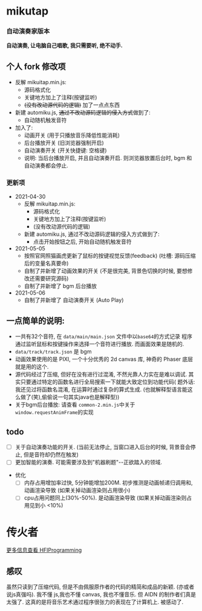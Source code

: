 # mikutap

###  **自动演奏家版本**
**自动演奏, 让电脑自己唱歌, 我只需要听, 绝不动手.**

## 个人 fork 修改项
- 反解 mikuitap.min.js:
  - 源码格式化
  - 关键地方加上了注释(按键监听)
  - ~~(没有改动源代码的逻辑)~~ 加了一点点东西
- 新建 automiku.js, ~~通过不改动源码逻辑的侵入方式~~做到了:
  - 自动随机触发音符
- 加入了:
  - 动画开关 (用于只播放音乐降低性能消耗)
  - 后台播放开关 (旧浏览器强制开启)
  - 自动演奏开关 (开关快捷键: 空格键)
  - 说明: 当后台播放开启, 并且自动演奏开启. 则浏览器放置后台时, bgm
      和自动演奏都会停止.

### 更新项
- 2021-04-30
  - 反解 mikuitap.min.js:
    - 源码格式化
    - 关键地方加上了注释(按键监听)
    - (没有改动源代码的逻辑)
  - 新建 automiku.js, 通过不改动源码逻辑的侵入方式做到了:
    - 点击开始按钮之后, 开始自动随机触发音符
- 2021-05-05
  - 按照官网照猫画虎更新了鼠标的按键视觉反馈(feedback)
    (吐槽: 源码压缩后的变量名真要命)
  - 自制了并新增了动画效果的开关 (不是很完美, 背景色切换的时候,
    要想修改还需要研究源码)
  - 自制了并新增了 bgm 后台播放
- 2021-05-06
  - 自制了并新增了 自动演奏开关 (Auto Play)

  
## 一点简单的说明:
- 一共有32个音符, 在 `data/main/main.json` 文件中以`base64`的方式记录
  程序通过监听鼠标和按键操作来选择一个音符进行播放. 而画面效果是随机的.
- `data/track/track.json` 是 bgm
- 动画效果使用的是 PIXI, 一个十分优秀的 2d canvas 库, 神奇的 Phaser 底层就是用的这个.
- 源代码经过了压缩, 但好在没有进行过混淆, 不然光靠人力实在是难以调试.
  其实只要通过特定的函数名进行全局搜索一下就能大致定位到功能代码( 题外话:
  我还见过将函数名混淆, 在运算时通过复杂的算式生成.
  (也就解释型语言能这么做了(笑),偷偷说一句其实java也是解释型))
- 关于bgm后台播放: 请查看 `common-2.min.js`中关于
  `window.requestAnimFrame`的实现


## todo
- [ ] 关于自动演奏功能的开关. (当前无法停止, 当窗口进入后台的时候, 背景音会停止, 但是音符却仍然在触发)
- [ ] 更加智能的演奏. 可能需要涉及到"机器刷题"--正欲踏入的领域.
- 优化
  - [ ] 内存占用增加率过快, 5分钟能增加200M. 初步推测是动画帧递归调用和, 动画渲染导致 (如果关掉动画渲染则占用很小)
  - [ ] cpu占用问题同上(30%-50%). 是动画渲染导致 (如果关掉动画渲染则占用见到小 <10%)

# 传火者
[更多信息查看 HFIProgramming](https://github.com/HFIProgramming/mikutap)

## 感叹
虽然只读到了压缩代码, 但是不由佩服原作者的代码的精简和成品的新颖. (亦或者说js真强吗).
我不懂 js,我也不懂 canvas, 我也不懂音乐. 但 AIDN 的制作者们真是太强了.
这真的是将音乐艺术通过程序很张力的表现在了计算机上. 被感动了.
